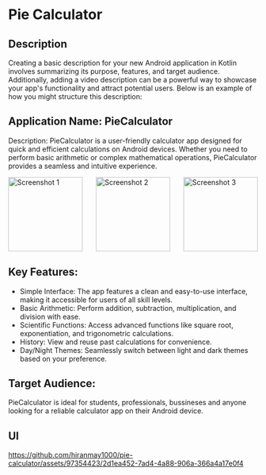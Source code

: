 # Pie Calculator

## Description
Creating a basic description for your new Android application in Kotlin involves summarizing its purpose, features, and target audience. Additionally, adding a video description can be a powerful way to showcase your app's functionality and attract potential users. Below is an example of how you might structure this description:

## Application Name: PieCalculator

Description:
PieCalculator is a user-friendly calculator app designed for quick and efficient calculations on Android devices. Whether you need to perform basic arithmetic or complex mathematical operations, PieCalculator provides a seamless and intuitive experience.

<!-- Side-by-Side Images -->
<div style="display: flex; justify-content: space-between; align-items: center;">
    <img src="https://github.com/hiranmay1000/pie-calculator/assets/97354423/cdb139e2-9edb-463b-8a6c-814002b90a74" alt="Screenshot 1" width="150" />
    <img src="https://github.com/hiranmay1000/pie-calculator/assets/97354423/51f7fc31-1cc7-48a3-a9ef-de32a20fb4e5" alt="Screenshot 2" width="150" />
    <img src="https://github.com/hiranmay1000/pie-calculator/assets/97354423/32a872df-a284-4a27-b4bb-2bde1c155df2" alt="Screenshot 3" width="150" />
</div>



## Key Features:

   - Simple Interface: The app features a clean and easy-to-use interface, making it accessible for users of all skill levels.
   - Basic Arithmetic: Perform addition, subtraction, multiplication, and division with ease.
   - Scientific Functions: Access advanced functions like square root, exponentiation, and trigonometric calculations.
   - History: View and reuse past calculations for convenience.
   - Day/Night Themes: Seamlessly switch between light and dark themes based on your preference.

## Target Audience:
PieCalculator is ideal for students, professionals, bussineses and anyone looking for a reliable calculator app on their Android device.

## UI 




https://github.com/hiranmay1000/pie-calculator/assets/97354423/2d1ea452-7ad4-4a88-906a-366a4a17e0f4



